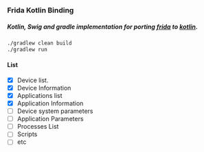 ### Frida Kotlin Binding

##### Kotlin, Swig and gradle implementation for porting [frida](https://github.com/frida/frida-core) to [kotlin](https://github.com/EsmaeelNabil/frida-kotlin-binding).


```bash
./gradlew clean build
./gradlew run
```

#### List
- [x] Device list.
- [x] Device Information
- [x] Applications list
- [x] Application Information
- [ ] Device system parameters
- [ ] Application Parameters
- [ ] Processes List
- [ ] Scripts
- [ ] etc
